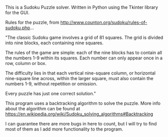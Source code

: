 This is a Sudoku Puzzle solver. Written in Python using the Tkinter library for the GUI. 

Rules for the puzzle, from http://www.counton.org/sudoku/rules-of-sudoku.php...

"The classic Sudoku game involves a grid of 81 squares. The grid is divided into nine blocks, each containing nine squares.

The rules of the game are simple: each of the nine blocks has to contain all the numbers 1-9 within its squares. Each number can only appear once in a row, column or box.

The difficulty lies in that each vertical nine-square column, or horizontal nine-square line across, within the larger square, must also contain the numbers 1-9, without repetition or omission.

Every puzzle has just one correct solution."

This program uses a backtracking algorithm to solve the puzzle. More info about the algorithm can be found at https://en.wikipedia.org/wiki/Sudoku_solving_algorithms#Backtracking

I can guarantee there are more bugs in here to count, but I will try to find most of them as I add more functionality to the program.